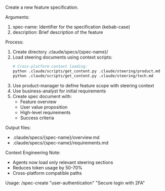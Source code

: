 Create a new feature specification.

Arguments:
1. spec-name: Identifier for the specification (kebab-case)
2. description: Brief description of the feature

Process:
1. Create directory .claude/specs/{spec-name}/
2. Load steering documents using context scripts:
   ```bash
   # Cross-platform context loading:
   python .claude/scripts/get_content.py .claude/steering/product.md
   python .claude/scripts/get_content.py .claude/steering/tech.md
   ```
3. Use product-manager to define feature scope with steering context
4. Use business-analyst for initial requirements
5. Create spec document with:
   - Feature overview
   - User value proposition
   - High-level requirements
   - Success criteria

Output files:
- .claude/specs/{spec-name}/overview.md
- .claude/specs/{spec-name}/requirements.md

Context Engineering Note:
- Agents now load only relevant steering sections
- Reduces token usage by 50-70%
- Cross-platform compatible paths

Usage: /spec-create "user-authentication" "Secure login with 2FA"